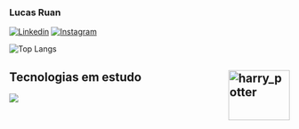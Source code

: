 ### Lucas Ruan

[![Linkedin](https://img.shields.io/badge/LinkedIn-0077B5?style=for-the-badge&logo=linkedin&logoColor=white)](https://www.linkedin.com/in/lucas-ruan-fidelis/)
[![Instagram](https://img.shields.io/badge/Instagram-E4405F?style=for-the-badge&logo=instagram&logoColor=white)](https://www.instagram.com/lucasruan.ff/)

![Top Langs](https://github-readme-stats.vercel.app/api/top-langs/?username=Fiddelis&layout=compact&theme=dracula)

## Tecnologias em estudo <img align="right" alt="harry_potter" height="90" width="110" src="https://media.tenor.com/iBmiORqOPXoAAAAM/harry-potter-daniel-radcliffe.gif" />

<p align="left">
  <a href="https://skillicons.dev">
    <img src="https://skillicons.dev/icons?i=cpp,java,python" />
  </a>
</p>
